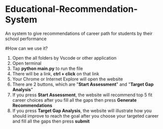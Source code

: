 # Educational-Recommendation-System
An system to give recommendations of career path for students by their school performance

#How can we use it?

1. Open the all folders by Vscode or other application
2. Open terminal
3. Tap **python main.py** to run the file
4. There will be a link, **ctrl + click** on that link
5. Your Chrome or Internet Explore will open the website
6. There are 2 buttons, which are "**Start Assessment**" and "**Target Gap Analysis**"
7. If you press **Start Assessment**, the website will recommend top 5 fit career choices after you fill all the gaps then press **Generate Recommendations**
8. If you press **Target Gap Analysis**, the website will illustrate how you should improve to reach the goal after you choose your targeted career and fill all the gaps then press **submit**
